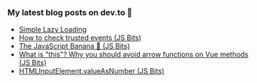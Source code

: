 ### My latest blog posts on dev.to 📖

<!-- BLOG-POST-LIST:START -->
- [Simple Lazy Loading](https://dev.to/cilly_boloe/simple-lazy-loading-4i75)
- [How to check trusted events (JS Bits)](https://dev.to/cilly_boloe/how-to-check-trusted-events-js-bits-1el4)
- [The JavaScript Banana 🍌 (JS Bits)](https://dev.to/cilly_boloe/the-javascript-banana-js-bits-2epb)
- [What is "this"? Why you should avoid arrow functions on Vue methods (JS Bits)](https://dev.to/cilly_boloe/what-is-this-why-you-should-avoid-arrow-functions-on-vue-methods-a71)
- [HTMLInputElement.valueAsNumber (JS Bits)](https://dev.to/cilly_boloe/htmlinputelement-valueasnumber-js-bits-3pfl)
<!-- BLOG-POST-LIST:END -->

